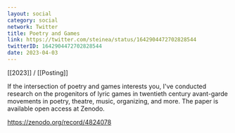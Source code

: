 ```yaml
---
layout: social
category: social
network: Twitter
title: Poetry and Games
link: https://twitter.com/steinea/status/1642904472702828544
twitterID: 1642904472702828544
date: 2023-04-03
---
```


[[2023]] / [[Posting]]

If the intersection of poetry and games interests you, I've conducted research on the progenitors of lyric games in twentieth century avant-garde movements in poetry, theatre, music, organizing, and more. The paper is available open access at Zenodo.

<https://zenodo.org/record/4824078>
